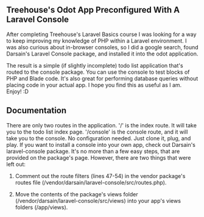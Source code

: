 ## Treehouse's Odot App Preconfigured With A Laravel Console

After completing Treehouse's Laravel Basics course I was looking for a way to keep improving my knowledge of PHP within a Laravel environment. I was also curious about in-browser consoles, so I did a google search, found Darsain's Laravel Console package, and installed it into the odot application.

The result is a simple (if slightly incomplete) todo list application that's routed to the console package. You can use the console to test blocks of PHP and Blade code. It's also great for performing database queries without placing code in your actual app. I hope you find this as useful as I am. Enjoy! :D

## Documentation

There are only two routes in the application. '/' is the index route. It will take you to the todo list index page. '/console' is the console route, and it will take you to the console. No configuration needed. Just clone it, plug, and play. If you want to install a console into your own app, check out Darsain's laravel-console package. It's no more than a few easy steps, that are provided on the package's page. However, there are two things that were left out: 

1) Comment out the route filters (lines 47-54) in the vendor package's routes file (/vendor/darsain/laravel-console/src/routes.php).

2) Move the contents of the package's views folder (/vendor/darsain/laravel-console/src/views) into your app's views folders (/app/views).